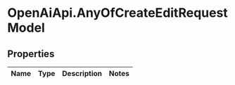 # OpenAiApi.AnyOfCreateEditRequestModel

## Properties
Name | Type | Description | Notes
------------ | ------------- | ------------- | -------------
